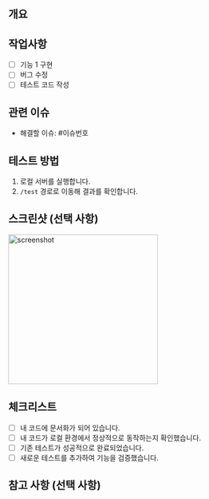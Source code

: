 ## 개요
<!-- 작업한 내용을 간단히 요약해주세요. PR을 통해 해결하고자 하는 문제 또는 추가하는 기능에 대한 요약 -->

## 작업사항
<!-- 이번 PR에서 작업한 내용에 대한 자세한 설명을 적어주세요. -->
- [ ] 기능 1 구현
- [ ] 버그 수정
- [ ] 테스트 코드 작성

## 관련 이슈
<!-- 관련된 이슈 번호를 입력해주세요. PR을 통해 해결되는 이슈와 자동으로 연결됩니다. -->
- 해결할 이슈: #이슈번호

## 테스트 방법
<!-- 로컬 환경에서 이 기능을 테스트한 방법을 설명해주세요. 또는 테스트 코드를 작성했는지 여부를 명시하세요. -->
1. 로컬 서버를 실행합니다.
2. `/test` 경로로 이동해 결과를 확인합니다.

## 스크린샷 (선택 사항)
<!-- 변경된 기능 또는 화면에 대한 스크린샷을 포함할 수 있습니다. -->
<img src="url_to_image" alt="screenshot" width="300">

## 체크리스트
<!-- PR 작성 전에 확인해야 할 사항들을 체크리스트로 만들어주세요. -->
- [ ] 내 코드에 문서화가 되어 있습니다.
- [ ] 내 코드가 로컬 환경에서 정상적으로 동작하는지 확인했습니다.
- [ ] 기존 테스트가 성공적으로 완료되었습니다.
- [ ] 새로운 테스트를 추가하여 기능을 검증했습니다.

## 참고 사항 (선택 사항)
<!-- 이 PR과 관련된 추가적인 정보나 고려해야 할 사항을 설명해주세요. -->
